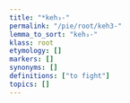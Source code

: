 ```yaml
---
title: "*keh₃-"
permalink: "/pie/root/keh3-"
lemma_to_sort: "keh₃-"
klass: root
etymology: []
markers: []
synonyms: []
definitions: ["to fight"]
topics: []
---
```

